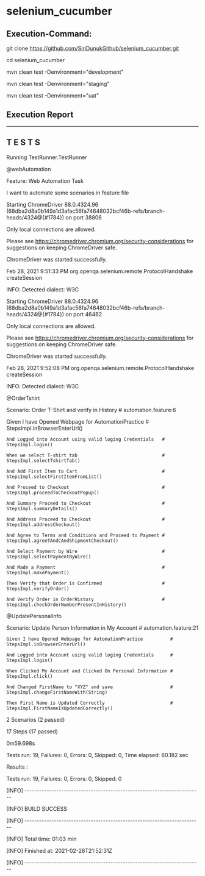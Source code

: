# selenium_cucumber

## Execution-Command:
git clone https://github.com/SiriDunukGithub/selenium_cucumber.git

cd selenium_cucumber

mvn clean test -Denvironment="development"

mvn clean test -Denvironment="staging"

mvn clean test -Denvironment="uat"


## Execution Report
-------------------------------------------------------
 T E S T S
-------------------------------------------------------
Running TestRunner.TestRunner

@webAutomation

Feature: Web Automation Task

  I want to automate some scenarios in feature file
  
Starting ChromeDriver 88.0.4324.96 (68dba2d8a0b149a1d3afac56fa74648032bcf46b-refs/branch-heads/4324@{#1784}) on port 38806

Only local connections are allowed.

Please see https://chromedriver.chromium.org/security-considerations for suggestions on keeping ChromeDriver safe.

ChromeDriver was started successfully.

Feb 28, 2021 9:51:33 PM org.openqa.selenium.remote.ProtocolHandshake createSession

INFO: Detected dialect: W3C

Starting ChromeDriver 88.0.4324.96 (68dba2d8a0b149a1d3afac56fa74648032bcf46b-refs/branch-heads/4324@{#1784}) on port 46462

Only local connections are allowed.

Please see https://chromedriver.chromium.org/security-considerations for suggestions on keeping ChromeDriver safe.

ChromeDriver was started successfully.

Feb 28, 2021 9:52:08 PM org.openqa.selenium.remote.ProtocolHandshake createSession

INFO: Detected dialect: W3C

  @OrderTshirt

Scenario: Order T-Shirt and verify in History              # automation.feature:6

  Given I have Opened Webpage for AutomationPractice       # StepsImpl.inBrowserEnterUrl()

    And Logged into Account using valid loging Credentials   # StepsImpl.login()
    
    When we select T-shirt tab                               # StepsImpl.selectTshirtTab()
    
    And Add First Item to Cart                               # StepsImpl.selectFirstItemFromList()
    
    And Proceed to Checkout                                  # StepsImpl.proceedToCheckoutPopup()
    
    And Summary Proceed to Checkout                          # StepsImpl.summaryDetails()
    
    And Address Proceed to Checkout                          # StepsImpl.addressCheckout()
    
    And Agree to Terms and Conditions and Proceed to Payment # StepsImpl.agreeTAndCAndShipmentCheckout()
    
    And Select Payment by Wire                               # StepsImpl.selectPaymentByWire()
    
    And Made a Payment                                       # StepsImpl.makePayment()
    
    Then Verify that Order is Confirmed                      # StepsImpl.verifyOrder()
    
    And Verify Order in OrderHistory                         # StepsImpl.checkOrderNumberPresentInHistory()

  @UpdatePersonalInfo

  Scenario: Update Person Information in My Account             # automation.feature:21
  
    Given I have Opened Webpage for AutomationPractice          # StepsImpl.inBrowserEnterUrl()
    
    And Logged into Account using valid loging Credentials      # StepsImpl.login()
    
    When Clicked My Account and Clicked On Personal Information # StepsImpl.click()
    
    And Changed FirstName to "XYZ" and save                     # StepsImpl.changeFirstNameWith(String)
    
    Then First Name is Updated Correctly                        # StepsImpl.FirstNameIsUpdatedCorrectly()


2 Scenarios (2 passed)

17 Steps (17 passed)

0m59.698s

Tests run: 19, Failures: 0, Errors: 0, Skipped: 0, Time elapsed: 60.182 sec

Results :

Tests run: 19, Failures: 0, Errors: 0, Skipped: 0


[INFO] ------------------------------------------------------------------------

[INFO] BUILD SUCCESS

[INFO] ------------------------------------------------------------------------

[INFO] Total time:  01:03 min

[INFO] Finished at: 2021-02-28T21:52:31Z

[INFO] ------------------------------------------------------------------------
